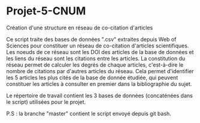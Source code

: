 # Projet-5-CNUM
Création d'une structure en réseau de co-citation d'articles 

Ce script traite des bases de données ".csv" extraites depuis Web of Sciences pour constituer un réseau de co-citation d'articles scientifiques. 
Les noeuds de ce réseau sont les DOI des articles de la base de données et les liens du réseau sont les citations entre les articles. 
La constitution du réseau permet de calculer les degrés de chaque articles, c'est-à-dire le nombre de citations par d'autres articles du réseau. 
Cela permet d'identifier les 5 articles les plus cités de la base de donnée étudiée, qui peuvent constituer les articles à consulter en premier dans la bibliographie du sujet.

Le répertoire de travail contient les 3 bases de données (concaténées dans le script) utilisées pour le projet. 

P.S : la branche "master" contient le script envoyé depuis git bash.
